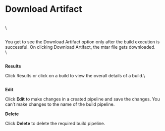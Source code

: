 # Download Artifact

\
\


<figure><img src="https://www.docs.releaseowl.com/assets/img/Working%20with%20Build%20Pipelines-23.jpg" alt=""><figcaption></figcaption></figure>

You get to see the Download Artifact option only after the build execution is successful. On clicking Download Artifact, the mtar file gets downloaded.\
\


<figure><img src="https://www.docs.releaseowl.com/assets/img/Working%20with%20Build%20Pipelines-24.jpg" alt=""><figcaption></figcaption></figure>

**Results**

Click Results or click on a build to view the overall details of a build.\


<figure><img src="https://www.docs.releaseowl.com/assets/img/Working%20with%20Build%20Pipelines-25.jpg" alt=""><figcaption></figcaption></figure>

**Edit**

Click **Edit** to make changes in a created pipeline and save the changes. You can’t make changes to the name of the build pipeline.

**Delete**

Click **Delete** to delete the required build pipeline.
